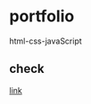 # portfolio
html-css-javaScript

## check 
[link](https://emaneldeeb.github.io/portfolio/portfolio.html)
